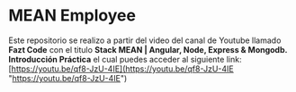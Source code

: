 # MEAN Employee

Este repositorio se realizo a partir del video del canal de Youtube llamado **Fazt Code** con el titulo **Stack MEAN | Angular, Node, Express & Mongodb. Introducción Práctica** el cual puedes acceder al siguiente link: [https://youtu.be/qf8-JzU-4IE](https://youtu.be/qf8-JzU-4IE "https://youtu.be/qf8-JzU-4IE")